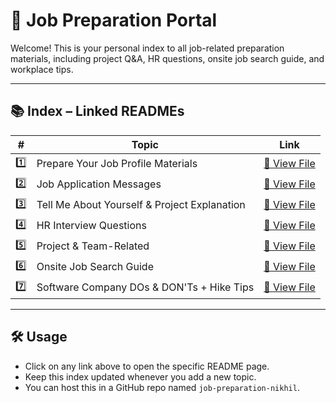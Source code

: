 # 💼 Job Preparation Portal 

Welcome! This is your personal index to all job-related preparation materials, including project Q\&A, HR questions, onsite job search guide, and workplace tips.

---

## 📚 Index – Linked READMEs

| #   | Topic                                        | Link                                                          |
| --- | -------------------------------------------- | ------------------------------------------------------------- |
| 1️⃣ | Prepare Your Job Profile Materials           | [📄 View File](./01%20Job%20Portal.md)                        |
| 2️⃣ | Job Application Messages                     | [📄 View File](./02%20Job%20Application%20Messages.md)                            |
| 3️⃣ | Tell Me About Yourself & Project Explanation | [📄 View File](./03.%20About%20Yourself%20&%20Project.md)     |
| 4️⃣ | HR Interview Questions                       | [📄 View File](./04.%20HR%20Interview%20Question.md)            |
| 5️⃣ | Project & Team-Related                       | [📄 View File](./05%20Project%20&%20Team.md)           |
| 6️⃣ | Onsite Job Search Guide                       | [📄 View File](./06%20%20Onsite%20Job%20Search.md)           |
| 7️⃣ | Software Company DOs & DON'Ts + Hike Tips    | [📄 View File](./07%20Software%20Company%20Etiquette.md) |

---

## 🛠 Usage

* Click on any link above to open the specific README page.
* Keep this index updated whenever you add a new topic.
* You can host this in a GitHub repo named `job-preparation-nikhil`.

